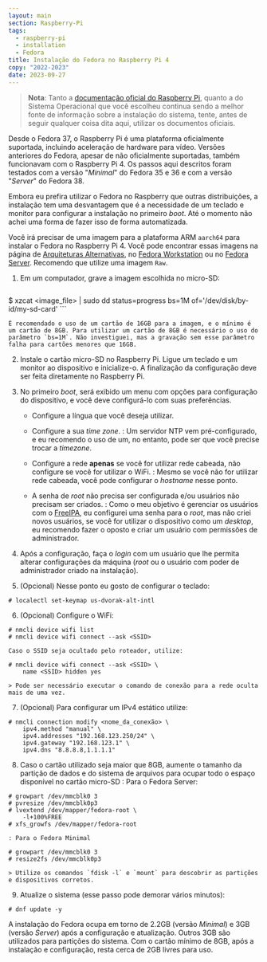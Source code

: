 ```yaml
---
layout: main
section: Raspberry-Pi
tags:
  - raspberry-pi
  - installation
  - Fedora
title: Instalação do Fedora no Raspberry Pi 4
copy: "2022-2023"
date: 2023-09-27
---
```


> **Nota**: Tanto a [documentação oficial do Raspberry Pi](https://www.raspberrypi.com/software/), quanto a do Sistema Operacional que você escolheu continua sendo a melhor fonte de informação sobre a instalação do sistema, tente, antes de seguir qualquer coisa dita aqui, utilizar os documentos oficiais.

Desde o Fedora 37, o Raspberry Pi é uma plataforma oficialmente suportada, incluindo aceleração de hardware para vídeo.  Versões anteriores do Fedora, apesar de não oficialmente suportadas, também funcionavam com o Raspberry Pi 4. Os passos aqui descritos foram testados com a versão "_Minimal_" do Fedora 35 e 36 e com a versão "_Server_" do Fedora 38.

Embora eu prefira utilizar o Fedora no Raspberry que outras distribuições, a instalação tem uma desvantagem que é a necessidade de um teclado e monitor para configurar a instalação no primeiro _boot_. Até o momento não achei uma forma de fazer isso de forma automatizada.

Você irá precisar de uma imagem para a plataforma ARM `aarch64` para instalar o Fedora no Raspberry Pi 4. Você pode encontrar essas imagens na página de [Arquiteturas Alternativas](https://alt.fedoraproject.org/alt/), no [Fedora Workstation](https://fedoraproject.org/workstation/download/) ou no [Fedora Server](https://fedoraproject.org/server/download/). Recomendo que utilize uma imagem `Raw`.

1. Em um computador, grave a imagem escolhida no micro-SD:

    ```sh
$ xzcat <image_file> | sudo dd status=progress bs=1M of='/dev/disk/by-id/my-sd-card'
    ```

    É recomendado o uso de um cartão de 16GB para a imagem, e o mínimo é um cartão de 8GB. Para utilizar um cartão de 8GB é necessário o uso do parâmetro `bs=1M`. Não investiguei, mas a gravação sem esse parâmetro falha para cartões menores que 16GB.

2. Instale o cartão micro-SD no Raspberry Pi. Ligue um teclado e um monitor ao dispositivo e inicialize-o. A finalização da configuração deve ser feita diretamente no Raspberry Pi.

3. No primeiro _boot_, será exibido um menu com opções para configuração do dispositivo, e você deve configurá-lo com suas preferências.

    * Configure a língua que você deseja utilizar.

    * Configure a sua _time zone_.
    : Um servidor NTP vem pré-configurado, e eu recomendo o uso de um, no entanto, pode ser que você precise trocar a _timezone_.

    * Configure a rede **apenas** se você for utilizar rede cabeada, não configure se você for utilizar o WiFi.
    :  Mesmo se você não for utilizar rede cabeada, você pode configurar o _hostname_ nesse ponto.

    * A senha de _root_ não precisa ser configurada e/ou usuários não precisam ser criados.
    :  Como o meu objetivo é gerenciar os usuários com o [FreeIPA](/projects/freeipa), eu configurei uma senha para o _root_, mas não criei novos usuários, se você for utilizar o dispositivo como um _desktop_, eu recomendo fazer o oposto e criar um usuário com permissões de administrador.

4. Após a configuração, faça o _login_ com um usuário que lhe permita alterar configurações da máquina (_root_ ou o usuário com poder de administrador criado na instalação).

5. (Opcional) Nesse ponto eu gosto de configurar o teclado:
```nohl
# localectl set-keymap us-dvorak-alt-intl
```

6. (Opcional) Configure o WiFi:
```nohl
# nmcli device wifi list
# nmcli device wifi connect --ask <SSID>
```
    Caso o SSID seja ocultado pelo roteador, utilize:
```nohl
# nmcli device wifi connect --ask <SSID> \
    name <SSID> hidden yes
```
    > Pode ser necessário executar o comando de conexão para a rede oculta mais de uma vez.

7. (Opcional) Para configurar um IPv4 estático utilize:
```nohl
# nmcli connection modify <nome_da_conexão> \
    ipv4.method "manual" \
    ipv4.addresses "192.168.123.250/24" \
    ipv4.gateway "192.168.123.1" \
    ipv4.dns "8.8.8.8,1.1.1.1"
```

8. Caso o cartão utilizado seja maior que 8GB, aumente o tamanho da partição de dados e do sistema de arquivos para ocupar todo o espaço disponível no cartão micro-SD
    : Para o Fedora Server:
```nohl
# growpart /dev/mmcblk0 3
# pvresize /dev/mmcblk0p3
# lvextend /dev/mapper/fedora-root \
    -l+100%FREE
# xfs_growfs /dev/mapper/fedora-root
```
    : Para o Fedora Minimal
```nohl
# growpart /dev/mmcblk0 3
# resize2fs /dev/mmcblk0p3
```
    > Utilize os comandos `fdisk -l` e `mount` para descobrir as partições e dispositivos corretos.

9. Atualize o sistema (esse passo pode demorar vários minutos):
```nohl
# dnf update -y
```

A instalação do Fedora ocupa em torno de 2.2GB (versão _Minimal_) e 3GB (versão _Server_) após a configuração e atualização. Outros 3GB são utilizados para partições do sistema. Com o cartão mínimo de 8GB, após a instalação e configuração, resta cerca de 2GB livres para uso.

